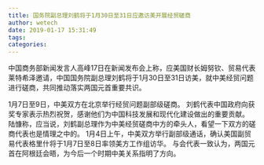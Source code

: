 ```yaml
---
title: 国务院副总理刘鹤将于1月30日至31日应邀访美开展经贸磋商
author: wetech
date: 2019-01-17 15:31:49
tags: 
categories: 
---
```

 
<!-- more -->
中国商务部新闻发言人高峰17日在新闻发布会上称，应美国财长姆努钦、贸易代表莱特希泽邀请，中国国务院副总理刘鹤将于1月30日至31日访美，就中美经贸问题进行磋商，共同推动落实两国元首重要共识。
 
 
1月7日至9日，中美双方在北京举行经贸问题副部级磋商。
刘鹤代表中国政府向获奖专家表示热烈祝贺，感谢他们为中国科技发展和现代化建设做出的重要贡献。
陆慷称，应当说，刘鹤副总理作为中美经贸磋商中方的牵头人，看望一下双方的磋商代表也是情理之中的。
1月4日上午，中美双方举行副部级通话，确认美国副贸易代表格里什将于1月7日至8日率领美方工作组访华。
与会代表一致认为，两国元首在阿根廷会晤，为今后一个时期中美关系指明了方向。
